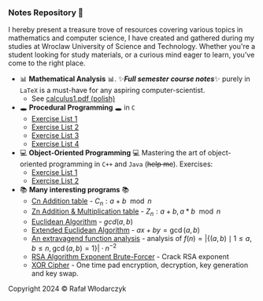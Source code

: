 ### Notes Repository 🚀
I hereby present a treasure trove of resources covering various topics in mathematics and computer science, I have created and gathered during my studies at Wroclaw University of Science and Technology. Whether you're a student looking for study materials, or a curious mind eager to learn, you've come to the right place.

- 📊 **Mathematical Analysis** 📊. ✨***Full semester course notes***✨ purely in `LaTeX` is a must-have for any aspiring computer-scientist. 
    - See [calculus1.pdf (polish)](./analiza1/calculus.pdf)
- 🕳 **Procedural Programming** 🕳 in `C`
    - [Exercise List 1](./wip/lab1/)
    - [Exercise List 2](./wip/lab2/)
    - [Exercise List 3](./wip/lab3/)
    - [Exercise List 4](./wip/lab4/)
- 💻 **Object-Oriented Programming** 💻
    Mastering the art of object-oriented programming in `C++` and `Java` (~~help me~~). Exercises:
    - [Exercise List 1](./oop/lab1/)
    - [Exercise List 2](./oop/lab2/)
- 📚 **Many interesting programs** 📚
    - [Cn Addition table](./algebra/programy/zadanie24-c.py) - $C_n: a + b \mod n$
    - [Zn Addition & Multiplication table](./algebra/programy/zadanie24.py) - $Z_n: a + b, a * b \mod n$
    - [Euclidean Algorithm](./algebra/programy/zadanie39.py) - $gcd(a, b)$
    - [Extended Euclidean Algorithm](./algebra/programy/zadanie40.py) - $ax + by = \gcd(a, b)$
    - [An extravagend function analysis](./algebra/programy/zadanie49.py) - analysis of $f(n)=\left|\{(a,b) \mid 1 \leq a,b \leq n, \gcd(a,b)=1\}\right| \cdot n^{-2}$
    - [RSA Algorithm Exponent Brute-Forcer](./algebra2/rsa34.py) - Crack RSA exponent
    - [XOR Cipher](./logika/programy/xorcipher.py) - One time pad encryption, decryption, key generation and key swap.

Copyright 2024 © Rafał Włodarczyk 